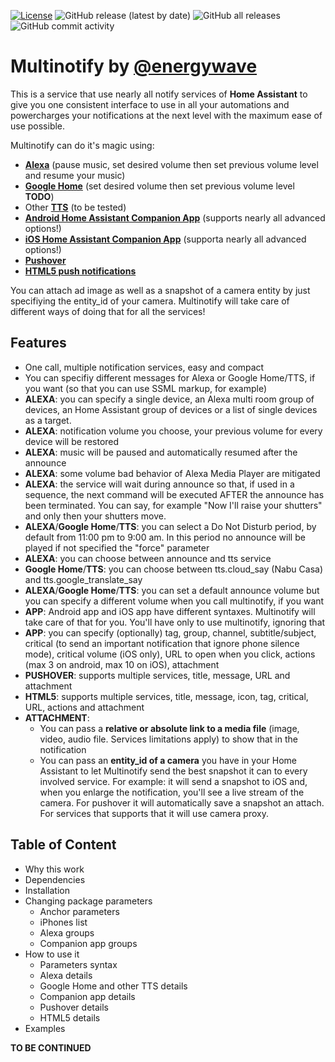 [![License](https://img.shields.io/github/license/energywave/multinotify.svg)](LICENSE)
![GitHub release (latest by date)](https://img.shields.io/github/v/release/energywave/multinotify)
![GitHub all releases](https://img.shields.io/github/downloads/energywave/multinotify/total)
![GitHub commit activity](https://img.shields.io/github/commit-activity/y/energywave/multinotify)
# Multinotify by [@energywave](https://github.com/energywave) <!-- omit in toc -->
This is a service that use nearly all notify services of **Home Assistant** to give you one consistent interface to use in all your automations and powercharges your notifications at the next level with the maximum ease of use possible.

Multinotify can do it's magic using:
- [**Alexa**](https://github.com/custom-components/alexa_media_player) (pause music, set desired volume then set previous volume level and resume your music)
- [**Google Home**](https://www.home-assistant.io/integrations/tts/) (set desired volume then set previous volume level **TODO**)
- Other [**TTS**](https://www.home-assistant.io/integrations/tts/) (to be tested)
- [**Android Home Assistant Companion App**](https://companion.home-assistant.io/download) (supports nearly all advanced options!)
- [**iOS Home Assistant Companion App**](https://companion.home-assistant.io/download) (supporta nearly all advanced options!)
- [**Pushover**](https://www.home-assistant.io/integrations/pushover/)
- [**HTML5 push notifications**](https://www.home-assistant.io/integrations/html5/)

You can attach ad image as well as a snapshot of a camera entity by just specifiying the entity_id of your camera. Multinotify will take care of different ways of doing that for all the services!

## Features
 - One call, multiple notification services, easy and compact
 - You can specifiy different messages for Alexa or Google Home/TTS, if you want (so that you can use SSML markup, for example)
 - **ALEXA**: you can specify a single device, an Alexa multi room group of devices, an Home Assistant group of devices or a list of single devices as a target.
 - **ALEXA**: notification volume you choose, your previous volume for every device will be restored
 - **ALEXA**: music will be paused and automatically resumed after the announce
 - **ALEXA**: some volume bad behavior of Alexa Media Player are mitigated
 - **ALEXA**: the service will wait during announce so that, if used in a sequence, the next command will be executed AFTER the announce has been terminated. You can say, for example "Now I'll raise your shutters" and only then your shutters move.
 - **ALEXA**/**Google Home**/**TTS**: you can select a Do Not Disturb period, by default from 11:00 pm to 9:00 am. In this period no announce will be played if not specified the "force" parameter
 - **ALEXA**: you can choose between announce and tts service
 - **Google Home**/**TTS**: you can choose between tts.cloud_say (Nabu Casa) and tts.google_translate_say
 - **ALEXA**/**Google Home**/**TTS**: you can set a default announce volume but you can specify a different volume when you call multinotify, if you want
 - **APP**: Android app and iOS app have different syntaxes. Multinotify will take care of that for you. You'll have only to use multinotify, ignoring that
 - **APP**: you can specify (optionally) tag, group, channel, subtitle/subject, critical (to send an important notification that ignore phone silence mode), critical volume (iOS only), URL to open when you click, actions (max 3 on android, max 10 on iOS), attachment
 - **PUSHOVER**: supports multiple services, title, message, URL and attachment
 - **HTML5**: supports multiple services, title, message, icon, tag, critical, URL, actions and attachment
 - **ATTACHMENT**:
   - You can pass a **relative or absolute link to a media file** (image, video, audio file. Services limitations apply) to show that in the notification
   - You can pass an **entity_id of a camera** you have in your Home Assistant to let Multinotify send the best snapshot it can to every involved service. For example: it will send a snapshot to iOS and, when you enlarge the notification, you'll see a live stream of the camera. For pushover it will automatically save a snapshot an attach. For services that supports that it will use camera proxy.


## Table of Content <!-- omit in toc -->

- Why this work
- Dependencies
- Installation
- Changing package parameters
  - Anchor parameters
  - iPhones list
  - Alexa groups
  - Companion app groups
- How to use it
  - Parameters syntax
  - Alexa details
  - Google Home and other TTS details
  - Companion app details
  - Pushover details
  - HTML5 details
- Examples

**TO BE CONTINUED**



